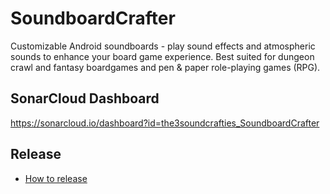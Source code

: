 # SoundboardCrafter

Customizable Android soundboards - play sound effects and atmospheric sounds to enhance your board
game experience. Best suited for dungeon crawl and fantasy boardgames and pen & paper role-playing games (RPG).

## SonarCloud Dashboard
https://sonarcloud.io/dashboard?id=the3soundcrafties_SoundboardCrafter

## Release
- [How to release](HOW_TO_RELEASE.md)